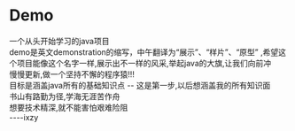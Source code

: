 # Demo
一个从头开始学习的java项目  
demo是英文demonstration的缩写，中午翻译为“展示”、“样片”、“原型”  ,希望这个项目能像这个名字一样,展示出不一样的风采,举起java的大旗,让我们向前冲  
慢慢更新,做一个坚持不懈的程序猿!!!  
目标是涵盖java所有的基础知识点 -- 这是第一步,以后想涵盖我的所有知识面  
书山有路勤为径,学海无涯苦作舟  
想要技术精深,就不能害怕艰难险阻  
----ixzy
